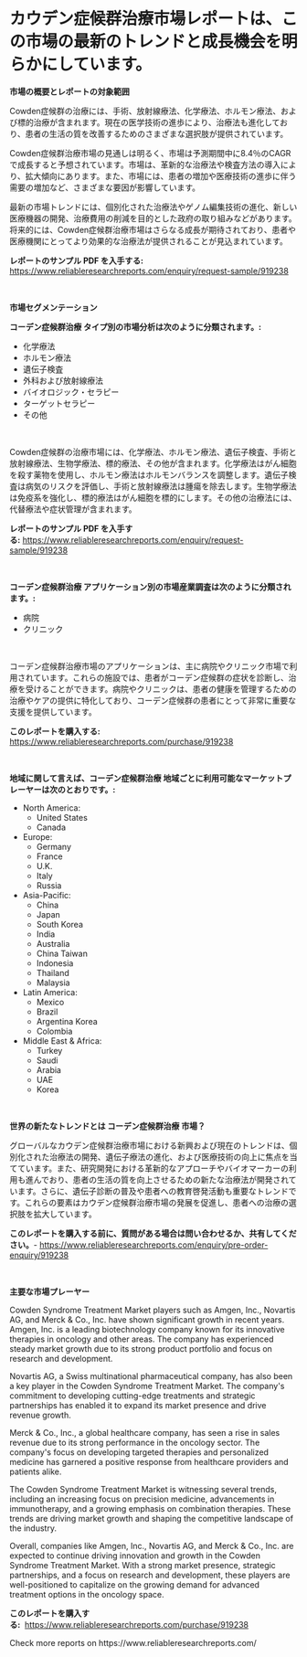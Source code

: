 <p><h1>カウデン症候群治療市場レポートは、この市場の最新のトレンドと成長機会を明らかにしています。</h1></p><p><strong>市場の概要とレポートの対象範囲</strong></p>
<p><p>Cowden症候群の治療には、手術、放射線療法、化学療法、ホルモン療法、および標的治療が含まれます。現在の医学技術の進歩により、治療法も進化しており、患者の生活の質を改善するためのさまざまな選択肢が提供されています。</p><p>Cowden症候群治療市場の見通しは明るく、市場は予測期間中に8.4％のCAGRで成長すると予想されています。市場は、革新的な治療法や検査方法の導入により、拡大傾向にあります。また、市場には、患者の増加や医療技術の進歩に伴う需要の増加など、さまざまな要因が影響しています。</p><p>最新の市場トレンドには、個別化された治療法やゲノム編集技術の進化、新しい医療機器の開発、治療費用の削減を目的とした政府の取り組みなどがあります。将来的には、Cowden症候群治療市場はさらなる成長が期待されており、患者や医療機関にとってより効果的な治療法が提供されることが見込まれています。</p></p>
<p><strong>レポートのサンプル PDF を入手する:</strong> <a href="https://www.reliableresearchreports.com/enquiry/request-sample/919238">https://www.reliableresearchreports.com/enquiry/request-sample/919238</a></p>
<p>&nbsp;</p>
<p><strong>市場セグメンテーション</strong></p>
<p><strong>コーデン症候群治療 タイプ別の市場分析は次のように分類されます。:</strong></p>
<p><ul><li>化学療法</li><li>ホルモン療法</li><li>遺伝子検査</li><li>外科および放射線療法</li><li>バイオロジック・セラピー</li><li>ターゲットセラピー</li><li>その他</li></ul></p>
<p>&nbsp;</p>
<p><p>Cowden症候群の治療市場には、化学療法、ホルモン療法、遺伝子検査、手術と放射線療法、生物学療法、標的療法、その他が含まれます。化学療法はがん細胞を殺す薬物を使用し、ホルモン療法はホルモンバランスを調整します。遺伝子検査は病気のリスクを評価し、手術と放射線療法は腫瘍を除去します。生物学療法は免疫系を強化し、標的療法はがん細胞を標的にします。その他の治療法には、代替療法や症状管理が含まれます。</p></p>
<p><strong>レポートのサンプル PDF を入手する:</strong>&nbsp;<a href="https://www.reliableresearchreports.com/enquiry/request-sample/919238">https://www.reliableresearchreports.com/enquiry/request-sample/919238</a></p>
<p>&nbsp;</p>
<p><strong> コーデン症候群治療 アプリケーション別の市場産業調査は次のように分類されます。:</strong></p>
<p><ul><li>病院</li><li>クリニック</li></ul></p>
<p>&nbsp;</p>
<p><p>コーデン症候群治療市場のアプリケーションは、主に病院やクリニック市場で利用されています。これらの施設では、患者がコーデン症候群の症状を診断し、治療を受けることができます。病院やクリニックは、患者の健康を管理するための治療やケアの提供に特化しており、コーデン症候群の患者にとって非常に重要な支援を提供しています。</p></p>
<p><strong>このレポートを購入する:</strong>&nbsp; <a href="https://www.reliableresearchreports.com/purchase/919238">https://www.reliableresearchreports.com/purchase/919238</a></p>
<p>&nbsp;</p>
<p><strong>地域に関して言えば、コーデン症候群治療 地域ごとに利用可能なマーケットプレーヤーは次のとおりです。:</strong></p>
<p><ul>
    <li>
        North America:
        <ul>
            <li>United States</li>
            <li>Canada</li>
        </ul>
    </li>
    <li>
        Europe:
        <ul>
            <li>Germany</li>
            <li>France</li>
            <li>U.K.</li>
            <li>Italy</li>
            <li>Russia</li>
        </ul>
    </li>
    <li>
        Asia-Pacific:
        <ul>
            <li>China</li>
            <li>Japan</li>
            <li>South Korea</li>
            <li>India</li>
            <li>Australia</li>
            <li>China Taiwan</li>
            <li>Indonesia</li>
            <li>Thailand</li>
            <li>Malaysia</li>
        </ul>
    </li>
    <li>
        Latin America:
        <ul>
            <li>Mexico</li>
            <li>Brazil</li>
            <li>Argentina Korea</li>
            <li>Colombia</li>
        </ul>
    </li>
    <li>
        Middle East & Africa:
        <ul>
            <li>Turkey</li>
            <li>Saudi</li>
            <li>Arabia</li>
            <li>UAE</li>
            <li>Korea</li>
        </ul>
    </li>
    </ul></p>
<p>&nbsp;</p>
<p><strong>世界の新たなトレンドとは コーデン症候群治療 市場？</strong></p>
<p><p>グローバルなカウデン症候群治療市場における新興および現在のトレンドは、個別化された治療法の開発、遺伝子療法の進化、および医療技術の向上に焦点を当てています。また、研究開発における革新的なアプローチやバイオマーカーの利用も進んでおり、患者の生活の質を向上させるための新たな治療法が開発されています。さらに、遺伝子診断の普及や患者への教育啓発活動も重要なトレンドです。これらの要素はカウデン症候群治療市場の発展を促進し、患者への治療の選択肢を拡大しています。</p></p>
<p><strong>このレポートを購入する前に、質問がある場合は問い合わせるか、共有してください。</strong>- <a href="https://www.reliableresearchreports.com/enquiry/pre-order-enquiry/919238">https://www.reliableresearchreports.com/enquiry/pre-order-enquiry/919238</a></p>
<p>&nbsp;</p>
<p><strong>主要な市場プレーヤー</strong></p>
<p><p>Cowden Syndrome Treatment Market players such as Amgen, Inc., Novartis AG, and Merck & Co., Inc. have shown significant growth in recent years. Amgen, Inc. is a leading biotechnology company known for its innovative therapies in oncology and other areas. The company has experienced steady market growth due to its strong product portfolio and focus on research and development.</p><p>Novartis AG, a Swiss multinational pharmaceutical company, has also been a key player in the Cowden Syndrome Treatment Market. The company's commitment to developing cutting-edge treatments and strategic partnerships has enabled it to expand its market presence and drive revenue growth.</p><p>Merck & Co., Inc., a global healthcare company, has seen a rise in sales revenue due to its strong performance in the oncology sector. The company's focus on developing targeted therapies and personalized medicine has garnered a positive response from healthcare providers and patients alike.</p><p>The Cowden Syndrome Treatment Market is witnessing several trends, including an increasing focus on precision medicine, advancements in immunotherapy, and a growing emphasis on combination therapies. These trends are driving market growth and shaping the competitive landscape of the industry.</p><p>Overall, companies like Amgen, Inc., Novartis AG, and Merck & Co., Inc. are expected to continue driving innovation and growth in the Cowden Syndrome Treatment Market. With a strong market presence, strategic partnerships, and a focus on research and development, these players are well-positioned to capitalize on the growing demand for advanced treatment options in the oncology space.</p></p>
<p><strong>このレポートを購入する:</strong>&nbsp;&nbsp;<a href="https://www.reliableresearchreports.com/purchase/919238">https://www.reliableresearchreports.com/purchase/919238</a></p>
<p>Check more reports on https://www.reliableresearchreports.com/</p>